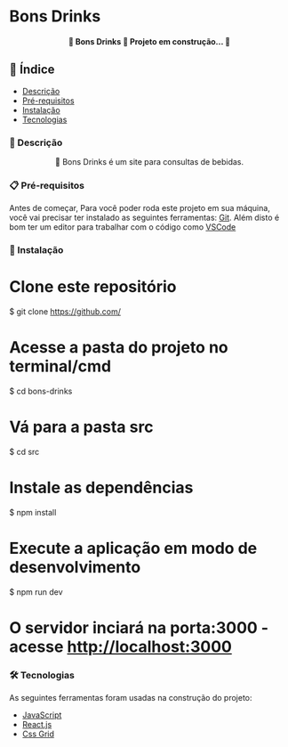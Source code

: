# Bons Drinks

<h4 align="center"> 
	🚧  Bons Drinks 🚀 Projeto em construção...  🚧
</h4>

## 📌 Índice
<!--ts-->
   * [Descrição](###Descrição)
   * [Pré-requisitos](###Pré-requisitos)
   * [Instalação](###instalacao)
   * [Tecnologias](#Tecnologias)
<!--te-->

### 🔖 Descrição
<p align="center">🚀 Bons Drinks é um site para consultas de bebidas.</p>

### 📋 Pré-requisitos

Antes de começar, Para você poder roda este projeto em sua máquina, você vai precisar ter instalado as seguintes ferramentas:
[Git](https://git-scm.com). 
Além disto é bom ter um editor para trabalhar com o código como [VSCode](https://code.visualstudio.com/)

### 🔧 Instalação

# Clone este repositório
$ git clone <https://github.com/>

# Acesse a pasta do projeto no terminal/cmd
$ cd bons-drinks

# Vá para a pasta src
$ cd src

# Instale as dependências
$ npm install

# Execute a aplicação em modo de desenvolvimento
$ npm run dev

# O servidor inciará na porta:3000 - acesse <http://localhost:3000>


### 🛠 Tecnologias

As seguintes ferramentas foram usadas na construção do projeto:

- [JavaScript](https://developer.mozilla.org/pt-BR/docs/Web/JavaScript/Guide/Introduction)
- [React.js](https://reactjs.org/)
- [Css Grid](https://www.w3schools.com/css/css_grid.asp)



